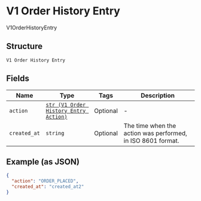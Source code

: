 
# V1 Order History Entry

V1OrderHistoryEntry

## Structure

`V1 Order History Entry`

## Fields

| Name | Type | Tags | Description |
|  --- | --- | --- | --- |
| `action` | [`str (V1 Order History Entry Action)`](/doc/models/v1-order-history-entry-action.md) | Optional | - |
| `created_at` | `string` | Optional | The time when the action was performed, in ISO 8601 format. |

## Example (as JSON)

```json
{
  "action": "ORDER_PLACED",
  "created_at": "created_at2"
}
```

